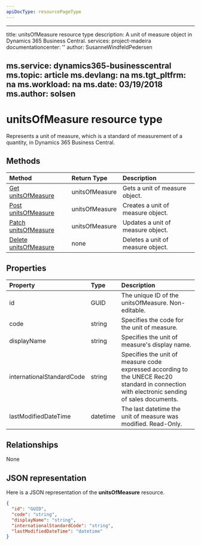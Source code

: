 ```yaml
---
apiDocType: resourcePageType
---
```

---
title: unitsOfMeasure resource type 
description: A unit of measure object in Dynamics 365 Business Central.
services: project-madeira
documentationcenter: ''
author: SusanneWindfeldPedersen

ms.service: dynamics365-businesscentral
ms.topic: article
ms.devlang: na
ms.tgt_pltfrm: na
ms.workload: na
ms.date: 03/19/2018
ms.author: solsen
---

# unitsOfMeasure resource type
Represents a unit of measure, which is a standard of measurement of a quantity, in Dynamics 365 Business Central.

## Methods

| Method       | Return Type  |Description|
|:---------------|:--------|:----------|
|[Get unitsOfMeasure](../api/dynamics_unitsofmeasure_get.md)|unitsOfMeasure|Gets a unit of measure object.|
|[Post unitsOfMeasure](../api/dynamics_create_unitsofmeasure.md)|unitsOfMeasure|Creates a unit of measure object.|
|[Patch unitsOfMeasure](../api/dynamics_unitsofmeasure_update.md)|unitsOfMeasure|Updates a unit of measure object.|
|[Delete unitsOfMeasure](../api/dynamics_unitsofmeasure_delete.md)|none|Deletes a unit of measure object.|

## Properties
| Property	   | Type	|Description|
|:---------------|:--------|:----------|
|id|GUID|The unique ID of the unitsOfMeasure. Non-editable.|
|code|string|Specifies the code for the unit of measure.|
|displayName|string|Specifies the unit of measure's display name.|
|internationalStandardCode|string|Specifies the unit of measure code expressed according to the UNECE Rec20 standard in connection with electronic sending of sales documents.|
|lastModifiedDateTime|datetime|The last datetime the unit of measure was modified. Read-Only.|  


## Relationships
None

## JSON representation

Here is a JSON representation of the **unitsOfMeasure** resource.

```json
{
  "id": "GUID",
  "code": "string",
  "displayName": "string",
  "internationalStandardCode": "string",
  "lastModifiedDateTime": "datetime"
}

```

